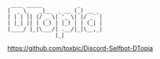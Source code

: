 ```fix
 ____ _____           _       
|  _ \_   _|__  _ __ (_) __ _ 
| | | || |/ _ \| '_ \| |/ _` |
| |_| || | (_) | |_) | | (_| |
|____/ |_|\___/| .__/|_|\__,_|
               |_|   
```
https://github.com/toxbic/Discord-Selfbot-DTopia
